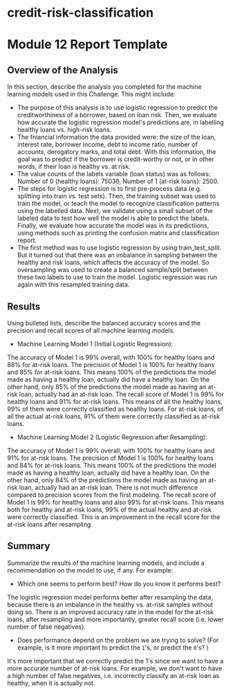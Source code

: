 # credit-risk-classification

# Module 12 Report Template

## Overview of the Analysis

In this section, describe the analysis you completed for the machine learning models used in this Challenge. This might include:

* The purpose of this analysis is to use logistic regression to predict the creditworthiness of a borrower, based on loan risk. Then, we evaluate how accurate the logistic regression model's predictions are, in labelling healthy loans vs. high-risk loans.
* The fniancial information the data provided were: the size of the loan, interest rate, borrower income, debt to income ratio, number of accounts, derogatory marks, and total debt. With this information, the goal was to predict if the borrower is credit-worthy or not, or in other words, if their loan is healthy vs. at risk. 
* The value counts of the labels variable (loan status) was as follows: Number of 0 (healthy loans): 75036, Number of 1 (at-risk loans): 2500.
* The steps for logistic regression is to first pre-process data (e.g. splitting into train vs. test sets). Then, the training subset was used to train the model, or teach the model to recognize classification patterns using the labelled data. Next, we validate using a small subset of the labeled data to test how well the model is able to predict the labels. Finally, we evaluate how accurate the model was in its predictiions, using methods such as printing the confusion matrix and classification report.
* The first method was to use logistic regression by using train_test_split. But it turned out that there was an imbalance in sampling between the healthy and risk loans, which affects the accuracy of the model. So oversampling was used to create a balanced sample/split between these two labels to use to train the model. Logistic regression was run again with this resampled training data.


## Results

Using bulleted lists, describe the balanced accuracy scores and the precision and recall scores of all machine learning models.

* Machine Learning Model 1 (Initial Logistic Regression):

The accuracy of Model 1 is 99% overall, with 100% for healthy loans and 88% for at-risk loans.
The precision of Model 1 is 100% for healthy loans and 85% for at-risk loans. This means 100% of the predictions the model made as having a healthy loan, actually did have a healthy loan. On the other hand, only 85% of the predictions the model made as having an at-risk loan, actually had an at-risk loan.
The recall score of Model 1 is 99% for healthy loans and 91% for at-risk loans. This means of all the healthy loans, 99% of them were correctly classified as healthy loans. For at-risk loans, of all the actual at-risk loans, 91% of them were correctly classified as at-risk loans.


* Machine Learning Model 2 (Logistic Regression after Resampling):

The accuracy of Model 1 is 99% overall, with 100% for healthy loans and 91% for at-risk loans.
The precision of Model 1 is 100% for healthy loans and 84% for at-risk loans. This means 100% of the predictions the model made as having a healthy loan, actually did have a healthy loan. On the other hand, only 84% of the predictions the model made as having an at-risk loan, actually had an at-risk loan. There is not much difference compared to precision scores from the first modeling.
The recall score of Model 1 is 99% for healthy loans and also 99% for at-risk loans. This means both for healthy and at-risk loans, 99% of the actual healthy and at-risk were correctly classified. This is an improvement in the recall score for the at-risk loans after resampling.

## Summary

Summarize the results of the machine learning models, and include a recommendation on the model to use, if any. For example:
* Which one seems to perform best? How do you know it performs best?

The logistic regression model performs better after resampling the data, because there is an imbalance in the healthy vs. at-risk samples without doing so. There is an improved accuracy rate in the model for the at-risk loans, after resampling and more importantly, greater recall score (i.e. lower number of false negatives).

* Does performance depend on the problem we are trying to solve? (For example, is it more important to predict the `1`'s, or predict the `0`'s? )

It's more important that we correctly predict the 1's since we want to have a more accurate number of at-risk loans. For example, we don't want to have a high number of false negatives, i.e. incorrectly classify an at-risk loan as healthy, when it is actually not.
